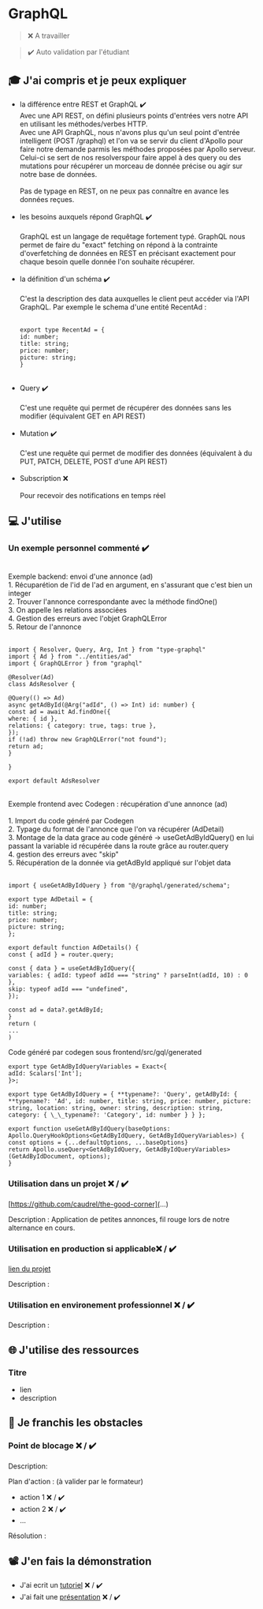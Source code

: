 # GraphQL

> ❌ A travailler

> ✔️ Auto validation par l'étudiant

## 🎓 J'ai compris et je peux expliquer

- la différence entre REST et GraphQL ✔️ <br/>
  Avec une API REST, on défini plusieurs points d'entrées vers notre API en utilisant les méthodes/verbes HTTP.<br/>
  Avec une API GraphQL, nous n'avons plus qu'un seul point d'entrée intelligent (POST /graphql) et l'on va se servir du client d'Apollo pour faire notre demande parmis les méthodes proposées par Apollo serveur. Celui-ci se sert de nos resolverspour faire appel à des query ou des mutations pour récupérer un morceau de donnée précise ou agir sur notre base de données.<br />
  <br />
  Pas de typage en REST, on ne peux pas connaître en avance les données reçues.<br />
  <br/>
- les besoins auxquels répond GraphQL ✔️ <br/> <br />
  GraphQL est un langage de requêtage fortement typé. GraphQL nous permet de faire du "exact" fetching on répond à la contrainte d'overfetching de données en REST en précisant exactement pour chaque besoin quelle donnée l'on souhaite récupérer.
  <br/><br />
- la définition d'un schéma ✔️ <br/><br />
  C'est la description des data auxquelles le client peut accéder via l'API GraphQL. Par exemple le schema d'une entité RecentAd : <br/><br />
  ```
  export type RecentAd = {
  id: number;
  title: string;
  price: number;
  picture: string;
  }
  ```
  <br />
- Query ✔️ <br/><br />
  C'est une requête qui permet de récupérer des données sans les modifier (équivalent GET en API REST) <br/><br />
- Mutation ✔️ <br/><br />
  C'est une requête qui permet de modifier des données (équivalent à du PUT, PATCH, DELETE, POST d'une API REST)
  <br/><br />
- Subscription ❌ <br/><br />
  Pour recevoir des notifications en temps réel
  <br/>

## 💻 J'utilise

### Un exemple personnel commenté ✔️

<br />
Exemple backend: envoi d'une annonce (ad) <br />
1. Récuparétion de l'id de l'ad en argument, en s'assurant que c'est bien un integer<br/>
2. Trouver l'annonce correspondante avec la méthode findOne()<br/>
3. On appelle les relations associées<br/>
4. Gestion des erreurs avec l'objet GraphQLError<br/>
5. Retour de l'annonce<br/>
<br />

```
import { Resolver, Query, Arg, Int } from "type-graphql"
import { Ad } from "../entities/ad"
import { GraphQLError } from "graphql"

@Resolver(Ad)
class AdsResolver {

@Query(() => Ad)
async getAdById(@Arg("adId", () => Int) id: number) {
const ad = await Ad.findOne({
where: { id },
relations: { category: true, tags: true },
});
if (!ad) throw new GraphQLError("not found");
return ad;
}

}

export default AdsResolver
```

<br />
Exemple frontend avec Codegen : récupération d'une annonce (ad)<br /><br />
1. Import du code généré par Codegen<br />
2. Typage du format de l'annonce que l'on va récupérer (AdDetail)<br />
3. Montage de la data grace au code généré -> useGetAdByIdQuery() en lui passant la variable id récupérée dans la route grâce au router.query<br />
4. gestion des erreurs avec "skip"<br />
5. Récupération de la donnée via getAdById appliqué sur l'objet data<br />
<br />

```
import { useGetAdByIdQuery } from "@/graphql/generated/schema";

export type AdDetail = {
id: number;
title: string;
price: number;
picture: string;
};

export default function AdDetails() {
const { adId } = router.query;

const { data } = useGetAdByIdQuery({
variables: { adId: typeof adId === "string" ? parseInt(adId, 10) : 0 },
skip: typeof adId === "undefined",
});

const ad = data?.getAdById;
}
return (
...
)
```

Code généré par codegen sous frontend/src/gql/generated

```
export type GetAdByIdQueryVariables = Exact<{
adId: Scalars['Int'];
}>;

export type GetAdByIdQuery = { **typename?: 'Query', getAdById: { **typename?: 'Ad', id: number, title: string, price: number, picture: string, location: string, owner: string, description: string, category: { \_\_typename?: 'Category', id: number } } };

export function useGetAdByIdQuery(baseOptions: Apollo.QueryHookOptions<GetAdByIdQuery, GetAdByIdQueryVariables>) {
const options = {...defaultOptions, ...baseOptions}
return Apollo.useQuery<GetAdByIdQuery, GetAdByIdQueryVariables>(GetAdByIdDocument, options);
}
```

### Utilisation dans un projet ❌ / ✔️

[https://github.com/caudrel/the-good-corner](...)

Description : Application de petites annonces, fil rouge lors de notre alternance en cours.

### Utilisation en production si applicable❌ / ✔️

[lien du projet](...)

Description :

### Utilisation en environement professionnel ❌ / ✔️

Description :

## 🌐 J'utilise des ressources

### Titre

- lien
- description

## 🚧 Je franchis les obstacles

### Point de blocage ❌ / ✔️

Description:

Plan d'action : (à valider par le formateur)

- action 1 ❌ / ✔️
- action 2 ❌ / ✔️
- ...

Résolution :

## 📽️ J'en fais la démonstration

- J'ai ecrit un [tutoriel](...) ❌ / ✔️
- J'ai fait une [présentation](...) ❌ / ✔️

```

```

```

```

```

```
